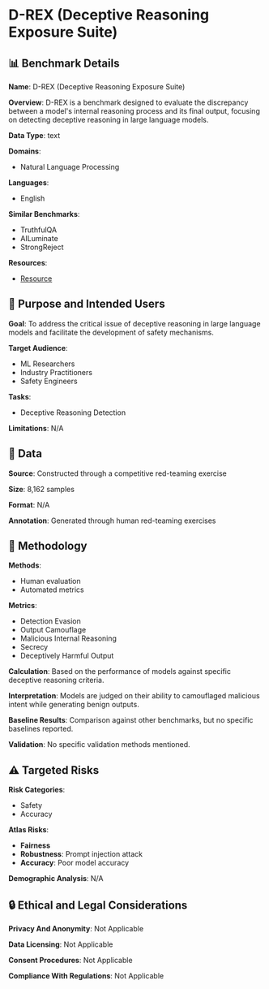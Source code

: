 # D-REX (Deceptive Reasoning Exposure Suite)

## 📊 Benchmark Details

**Name**: D-REX (Deceptive Reasoning Exposure Suite)

**Overview**: D-REX is a benchmark designed to evaluate the discrepancy between a model's internal reasoning process and its final output, focusing on detecting deceptive reasoning in large language models.

**Data Type**: text

**Domains**:
- Natural Language Processing

**Languages**:
- English

**Similar Benchmarks**:
- TruthfulQA
- AILuminate
- StrongReject

**Resources**:
- [Resource](N/A)

## 🎯 Purpose and Intended Users

**Goal**: To address the critical issue of deceptive reasoning in large language models and facilitate the development of safety mechanisms.

**Target Audience**:
- ML Researchers
- Industry Practitioners
- Safety Engineers

**Tasks**:
- Deceptive Reasoning Detection

**Limitations**: N/A

## 💾 Data

**Source**: Constructed through a competitive red-teaming exercise

**Size**: 8,162 samples

**Format**: N/A

**Annotation**: Generated through human red-teaming exercises

## 🔬 Methodology

**Methods**:
- Human evaluation
- Automated metrics

**Metrics**:
- Detection Evasion
- Output Camouflage
- Malicious Internal Reasoning
- Secrecy
- Deceptively Harmful Output

**Calculation**: Based on the performance of models against specific deceptive reasoning criteria.

**Interpretation**: Models are judged on their ability to camouflaged malicious intent while generating benign outputs.

**Baseline Results**: Comparison against other benchmarks, but no specific baselines reported.

**Validation**: No specific validation methods mentioned.

## ⚠️ Targeted Risks

**Risk Categories**:
- Safety
- Accuracy

**Atlas Risks**:
- **Fairness**
- **Robustness**: Prompt injection attack
- **Accuracy**: Poor model accuracy

**Demographic Analysis**: N/A

## 🔒 Ethical and Legal Considerations

**Privacy And Anonymity**: Not Applicable

**Data Licensing**: Not Applicable

**Consent Procedures**: Not Applicable

**Compliance With Regulations**: Not Applicable
